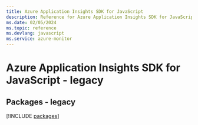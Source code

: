 ```yaml
---
title: Azure Application Insights SDK for JavaScript
description: Reference for Azure Application Insights SDK for JavaScript
ms.date: 02/05/2024
ms.topic: reference
ms.devlang: javascript
ms.service: azure-monitor
---
```

# Azure Application Insights SDK for JavaScript - legacy
## Packages - legacy
[!INCLUDE [packages](application-insights-index.md)]